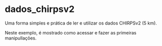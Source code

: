 # dados_chirpsv2

Uma forma simples e prática de ler e utilizar os dados CHIRPSv2 (5 km).

Neste exemplo, é mostrado como acessar e fazer as primeiras manipullações.
